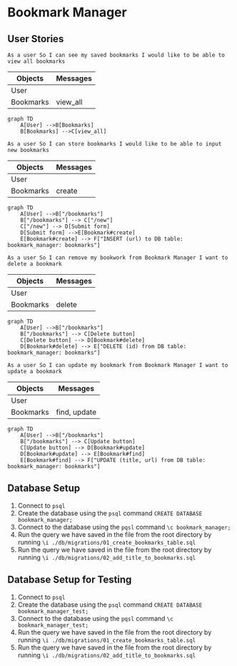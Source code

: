 Bookmark Manager
=====

User Stories
-----
`As a user
So I can see my saved bookmarks
I would like to be able to view all bookmarks`

|  Objects        |  Messages      |
| ----------      | -------------  | 
| User |                        |
| Bookmarks |      view_all    |

```mermaid
graph TD
    A[User] -->B[Bookmarks]
    B[Bookmarks] -->C[view_all]
```

`As a user
So I can store bookmarks
I would like to be able to input new bookmarks`

|  Objects        |  Messages      |
| ----------      | -------------  | 
| User            |                |
| Bookmarks       |   create       |

```mermaid
graph TD
    A[User] -->B["/bookmarks"]
    B["/bookmarks"] --> C["/new"]
    C["/new"] --> D[Submit form]
    D[Submit form] -->E[Bookmark#create]
    E[Bookmark#create] --> F["INSERT (url) to DB table: bookmark_manager: bookmarks"]
```

`As a user
So I can remove my bookwork from Bookmark Manager
I want to delete a bookmark`

|  Objects        |  Messages      |
| ----------      | -------------  | 
| User |                        |
| Bookmarks |      delete    |

```mermaid
graph TD
    A[User] -->B["/bookmarks"]
    B["/bookmarks"] --> C[Delete button]
    C[Delete button] --> D[Bookmark#delete]
    D[Bookmark#delete] --> E["DELETE (id) from DB table: bookmark_manager: bookmarks"]
```

`As a user
So I can update my bookmark from Bookmark Manager
I want to update a bookmark`


|  Objects        |  Messages      |
| ----------      | -------------  | 
| User            |                |
| Bookmarks       | find, update   |


```mermaid
graph TD
    A[User] -->B["/bookmarks"]
    B["/bookmarks"] --> C[Update button]
    C[Update button] --> D[Bookmark#update]
    D[Bookmark#update] --> E[Bookmark#find]
    E[Bookmark#find] --> F["UPDATE (title, url) from DB table: bookmark_manager: bookmarks"]
```

Database Setup
-----

1. Connect to `psql`
2. Create the database using the `psql` command `CREATE DATABASE bookmark_manager;`
3. Connect to the database using the `pqsl` command `\c bookmark_manager;`
4. Run the query we have saved in the file from the root directory by running `\i ./db/migrations/01_create_bookmarks_table.sql`
5. Run the query we have saved in the file from the root directory by running `\i ./db/migrations/02_add_title_to_bookmarks.sql`

Database Setup for Testing
-----

1. Connect to `psql`
2. Create the database using the `psql` command `CREATE DATABASE bookmark_manager_test;`
3. Connect to the database using the `pqsl` command `\c bookmark_manager_test;`
4. Run the query we have saved in the file from the root directory by running `\i ./db/migrations/01_create_bookmarks_table.sql`
5. Run the query we have saved in the file from the root directory by running `\i ./db/migrations/02_add_title_to_bookmarks.sql`


